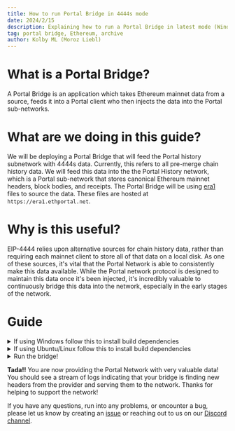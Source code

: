 ```yaml
---
title: How to run Portal Bridge in 4444s mode
date: 2024/2/15
description: Explaining how to run a Portal Bridge in latest mode (Windows/Linux)
tag: portal bridge, Ethereum, archive
author: Kolby ML (Moroz Liebl)
---
```


# What is a Portal Bridge?
A Portal Bridge is an application which takes Ethereum mainnet data from a source, feeds it into a Portal client who then injects the data into the Portal sub-networks.

# What are we doing in this guide?
We will be deploying a Portal Bridge that will feed the Portal history subnetwork with 4444s data. Currently, this refers to all pre-merge chain history data. We will feed this data into the the Portal History network, which is a Portal sub-network that stores canonical Ethereum mainnet headers, block bodies, and receipts. The Portal Bridge will be using [era1](https://github.com/ethereum/go-ethereum/pull/26621) files to source the data. These files are hosted at `https://era1.ethportal.net`.

# Why is this useful?
EIP-4444 relies upon alternative sources for chain history data, rather than requiring each mainnet client to store all of that data on a local disk. As one of these sources, it's vital that the Portal Network is able to consistently make this data available. While the Portal network protocol is designed to maintain this data once it's been injected, it's incredibly valuable to continuously bridge this data into the network, especially in the early stages of the network.

# Guide
<details><summary>If using Windows follow this to install build dependencies</summary>

**Step 1:** open powershell

**Note** only install these if you don't have them already

**Step 2:** Install Rust `winget install Rustlang.Rustup`

**Step 3:** Install git `winget install -e --id Git.Git`

**Step 4:** Install clang/llvm as it is required to compile c-kzg `winget install LLVM.LLVM`

**Step 5:** Install Microsoft C++ Build tools https://visualstudio.microsoft.com/visual-cpp-build-tools/ make sure to check `Desktop development with C++` before clicking the install button

**Step 6:** open a new powershell to refresh environment variables

</details>
<details><summary>If using Ubuntu/Linux follow this to install build dependencies</summary>

**Step 1:** Open the terminal

**Step 2:** Install system dependency's required

  ```sudo apt install libclang-dev pkg-config build-essential git```

**Step 3:**  Install Rust https://www.rust-lang.org/tools/install

</details>
<details><summary>Run the bridge!</summary>

**Step 1:** Clone trin project: ``git clone https://github.com/ethereum/trin.git``

**Step 2:** cd into trin: `cd trin`

**Step 3:** compile trin `cargo build --bin trin`

**Step 4:** clone portal-accumulators `git clone https://github.com/ethereum/portal-accumulators.git`.
- These accumulators are necessary to build proofs for the headers we are injecting into the network.

**Step 5:** run the bridge: `cargo run -p portal-bridge -- --executable-path ./target/debug/trin --mode fourfours --epoch-accumulator-path ./portal-accumulators trin`
- This will randomly select an era1 file, and gossip all of the contained headers, receipts & bodies, before moving onto the next era1 file.
- The bridge is a long-running process, so it's ideal if you're able to launch this and let it run in the background using a tool like `tmux`.

</details>

**Tada!!** You are now providing the Portal Network with very valuable data! You should see a stream of logs indicating that your bridge is finding new headers from the provider and serving them to the network. Thanks for helping to support the network!

If you have any questions, run into any problems, or encounter a bug, please let us know by creating an [issue](https://github.com/ethereum/trin/issues) or reaching out to us on our [Discord channel](https://discord.gg/jzUYagcFQS).
